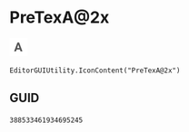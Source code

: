 # PreTexA@2x
![](/img/PreTexA@2x.png)

``` CSharp
EditorGUIUtility.IconContent("PreTexA@2x")
```
## GUID
```
388533461934695245
```
